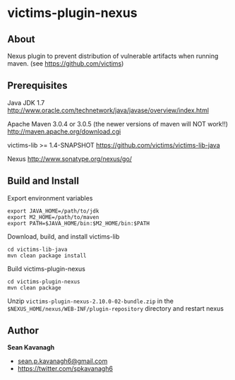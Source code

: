 victims-plugin-nexus
======

About
-----
Nexus plugin to prevent distribution of vulnerable artifacts when running maven. (see https://github.com/victims)

Prerequisites
-------------
Java JDK 1.7 
http://www.oracle.com/technetwork/java/javase/overview/index.html

Apache Maven 3.0.4 or 3.0.5 (the newer versions of maven will NOT work!!)
http://maven.apache.org/download.cgi

victims-lib >= 1.4-SNAPSHOT
https://github.com/victims/victims-lib-java

Nexus
http://www.sonatype.org/nexus/go/

Build and Install
-----------------
Export environment variables

    export JAVA_HOME=/path/to/jdk
    export M2_HOME=/path/to/maven
    export PATH=$JAVA_HOME/bin:$M2_HOME/bin:$PATH

Download, build, and install victims-lib

    cd victims-lib-java
    mvn clean package install

Build victims-plugin-nexus

    cd victims-plugin-nexus
    mvn clean package

Unzip `victims-plugin-nexus-2.10.0-02-bundle.zip` in the `$NEXUS_HOME/nexus/WEB-INF/plugin-repository`
directory and restart nexus

Author
------
**Sean Kavanagh** 

+ sean.p.kavanagh6@gmail.com
+ https://twitter.com/spkavanagh6
